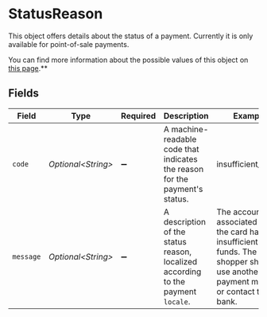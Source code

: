 # StatusReason

This object offers details about the status of a payment. Currently it is only available for point-of-sale payments.

You can find more information about the possible values of this object on [this page](status-reasons).**


## Fields

| Field                                                                                                                             | Type                                                                                                                              | Required                                                                                                                          | Description                                                                                                                       | Example                                                                                                                           |
| --------------------------------------------------------------------------------------------------------------------------------- | --------------------------------------------------------------------------------------------------------------------------------- | --------------------------------------------------------------------------------------------------------------------------------- | --------------------------------------------------------------------------------------------------------------------------------- | --------------------------------------------------------------------------------------------------------------------------------- |
| `code`                                                                                                                            | *Optional\<String>*                                                                                                               | :heavy_minus_sign:                                                                                                                | A machine-readable code that indicates the reason for the payment's status.                                                       | insufficient_funds                                                                                                                |
| `message`                                                                                                                         | *Optional\<String>*                                                                                                               | :heavy_minus_sign:                                                                                                                | A description of the status reason, localized according to the payment `locale`.                                                  | The account associated with the card has insufficient funds. The shopper should use another payment method or contact their bank. |